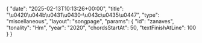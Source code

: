 {
    "date": "2025-02-13T10:13:26+00:00",
    "title": "\u0420\u044b\u0431\u0430-\u043c\u0435\u0447",
    "type": "miscellaneous",
    "layout": "songpage",
    "params": {
        "id": "zanaves",
        "tonality": "Hm",
        "year": "2020",
        "chordsStartAt": 50,
        "textFinishAtLine": 100
    }
}